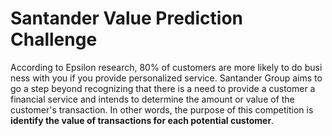 # Santander Value Prediction Challenge

According to Epsilon research, 80% of customers are more likely to do business with you if you provide personalized service. Santander Group aims to go a step beyond recognizing that there is a need to provide a customer a financial service and intends to determine the amount or value of the customer's transaction. 
In other words, the purpose of this competition is <b>identify the value of transactions for each potential customer</b>.

